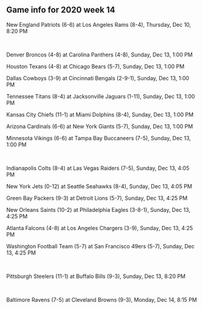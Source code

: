 ## Game info for 2020 week 14
New England Patriots (6-6) at Los Angeles Rams (8-4), Thursday, Dec 10, 8:20 PM


<br/>

Denver Broncos (4-8) at Carolina Panthers (4-8), Sunday, Dec 13, 1:00 PM

Houston Texans (4-8) at Chicago Bears (5-7), Sunday, Dec 13, 1:00 PM

Dallas Cowboys (3-9) at Cincinnati Bengals (2-9-1), Sunday, Dec 13, 1:00 PM

Tennessee Titans (8-4) at Jacksonville Jaguars (1-11), Sunday, Dec 13, 1:00 PM

Kansas City Chiefs (11-1) at Miami Dolphins (8-4), Sunday, Dec 13, 1:00 PM

Arizona Cardinals (6-6) at New York Giants (5-7), Sunday, Dec 13, 1:00 PM

Minnesota Vikings (6-6) at Tampa Bay Buccaneers (7-5), Sunday, Dec 13, 1:00 PM


<br/>

Indianapolis Colts (8-4) at Las Vegas Raiders (7-5), Sunday, Dec 13, 4:05 PM

New York Jets (0-12) at Seattle Seahawks (8-4), Sunday, Dec 13, 4:05 PM

Green Bay Packers (9-3) at Detroit Lions (5-7), Sunday, Dec 13, 4:25 PM

New Orleans Saints (10-2) at Philadelphia Eagles (3-8-1), Sunday, Dec 13, 4:25 PM

Atlanta Falcons (4-8) at Los Angeles Chargers (3-9), Sunday, Dec 13, 4:25 PM

Washington Football Team (5-7) at San Francisco 49ers (5-7), Sunday, Dec 13, 4:25 PM


<br/>

Pittsburgh Steelers (11-1) at Buffalo Bills (9-3), Sunday, Dec 13, 8:20 PM


<br/>

Baltimore Ravens (7-5) at Cleveland Browns (9-3), Monday, Dec 14, 8:15 PM

